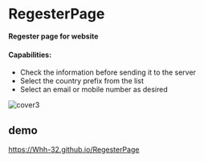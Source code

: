 # RegesterPage

**Regester page for website**

#### Capabilities:

- Check the information before sending it to the server
- Select the country prefix from the list
- Select an email or mobile number as desired

![cover3](https://user-images.githubusercontent.com/94436346/164910407-0e7b00de-36be-442d-a4e1-ace18ddf9663.JPG)

## demo

https://Whh-32.github.io/RegesterPage
